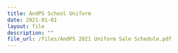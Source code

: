 ```yaml
---
title: AndPS School Uniform
date: 2021-01-01
layout: file
description: ""
file_url: /files/AndPS 2021 Uniform Sale Schedule.pdf
---
```

